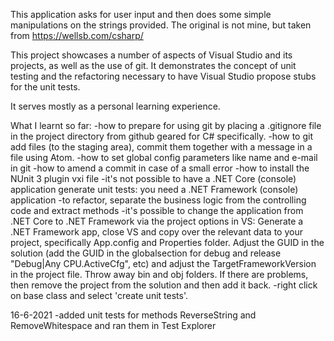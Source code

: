 
This application asks for user input and then does some simple manipulations on the strings provided. The original is not mine, but taken from https://wellsb.com/csharp/

This project showcases a number of aspects of Visual Studio and its projects, as well as the use of git. 
It demonstrates the concept of unit testing and the refactoring necessary to have Visual Studio propose stubs for the unit tests.

It serves mostly as a personal learning experience.

What I learnt so far:
-how to prepare for using git by placing a .gitignore file in the project directory from github geared for C# specifically.
-how to git add files (to the staging area), commit them together with a message in a file using Atom.
-how to set global config parameters like name and e-mail in git
-how to amend a commit in case of a small error
-how to install the NUnit 3 plugin vxi file
-it's not possible to have a .NET Core (console) application generate unit tests: you need a .NET Framework (console) application
-to refactor, separate the business logic from the controlling code and extract methods
-it's possible to change the application from .NET Core to .NET Framework via the project options in VS:
Generate a .NET Framework app, close VS and copy over the relevant data to your project, specifically App.config and Properties folder. Adjust the GUID in the solution (add the GUID in the globalsection for debug and release "Debug|Any CPU.ActiveCfg", etc) and adjust the TargetFrameworkVersion in the project file. Throw away bin and obj folders. If there are problems, then remove the project from the solution and then add it back.
-right click on base class and select 'create unit tests'.

16-6-2021 
-added unit tests for methods ReverseString and RemoveWhitespace and ran them in Test Explorer





